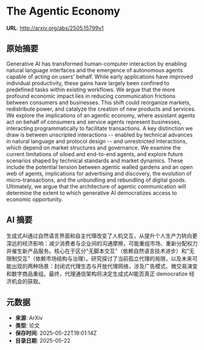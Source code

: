 # The Agentic Economy

**URL**: http://arxiv.org/abs/2505.15799v1

## 原始摘要

Generative AI has transformed human-computer interaction by enabling natural
language interfaces and the emergence of autonomous agents capable of acting on
users' behalf. While early applications have improved individual productivity,
these gains have largely been confined to predefined tasks within existing
workflows. We argue that the more profound economic impact lies in reducing
communication frictions between consumers and businesses. This shift could
reorganize markets, redistribute power, and catalyze the creation of new
products and services. We explore the implications of an agentic economy, where
assistant agents act on behalf of consumers and service agents represent
businesses, interacting programmatically to facilitate transactions. A key
distinction we draw is between unscripted interactions -- enabled by technical
advances in natural language and protocol design -- and unrestricted
interactions, which depend on market structures and governance. We examine the
current limitations of siloed and end-to-end agents, and explore future
scenarios shaped by technical standards and market dynamics. These include the
potential tension between agentic walled gardens and an open web of agents,
implications for advertising and discovery, the evolution of
micro-transactions, and the unbundling and rebundling of digital goods.
Ultimately, we argue that the architecture of agentic communication will
determine the extent to which generative AI democratizes access to economic
opportunity.


## AI 摘要

生成式AI通过自然语言界面和自主代理改变了人机交互，从提升个人生产力转向更深远的经济影响：减少消费者与企业间的沟通摩擦，可能重组市场、重新分配权力并催生新产品服务。核心在于区分"无脚本交互"（依赖自然语言技术进步）和"无限制交互"（依赖市场结构与治理）。研究探讨了当前孤立代理的局限，以及未来可能出现的两种场景：封闭式代理生态与开放代理网络，涉及广告模式、微交易演变和数字商品重组。最终，代理通信架构将决定生成式AI能否真正 democratize 经济机会的获取。

## 元数据

- **来源**: ArXiv
- **类型**: 论文
- **保存时间**: 2025-05-22T19:01:14Z
- **目录日期**: 2025-05-22
